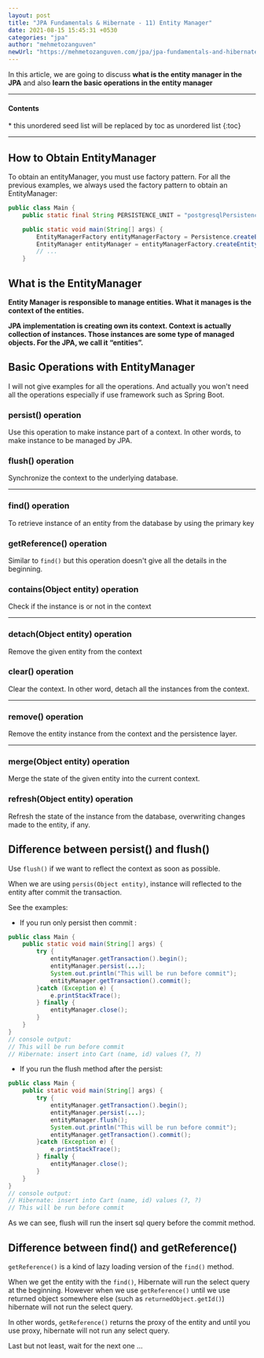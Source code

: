 ```yaml
---
layout: post
title: "JPA Fundamentals & Hibernate - 11) Entity Manager"
date: 2021-08-15 15:45:31 +0530
categories: "jpa"
author: "mehmetozanguven"
newUrl: "https://mehmetozanguven.com/jpa/jpa-fundamentals-and-hibernate-entitiy-manager/"
---
```


In this article, we are going to discuss **what is the entity manager in the JPA** and also **learn the basic operations in the entity manager**

<nav class="custom-table-of-contents">
<hr class="horizontal-line">
  <h4 class="table-of-contents-title">Contents</h4>
  * this unordered seed list will be replaced by toc as unordered list
  {:toc}
 <hr class="horizontal-line">
</nav>

## How to Obtain EntityManager

To obtain an entityManager, you must use factory pattern. For all the previous examples, we always used the factory pattern to obtain an EntityManager:

```java
public class Main {
    public static final String PERSISTENCE_UNIT = "postgresqlPersistenceUnit";

    public static void main(String[] args) {
        EntityManagerFactory entityManagerFactory = Persistence.createEntityManagerFactory(PERSISTENCE_UNIT);
        EntityManager entityManager = entityManagerFactory.createEntityManager();
        // ...
    }
```

## What is the EntityManager

**Entity Manager is responsible to manage entities. What it manages is the context of the entities.**

**JPA implementation is creating own its context. Context is actually collection of instances. Those instances are some type of managed objects. For the JPA, we call it “entities”.**

## Basic Operations with EntityManager

I will not give examples for all the operations. And actually you won't need all the operations especially if use framework such as Spring Boot.

### persist() operation

Use this operation to make instance part of a context. In other words, to make instance to be managed by JPA.

### flush() operation

Synchronize the context to the underlying database.

---

### find() operation

To retrieve instance of an entity from the database by using the primary key

### getReference() operation

Similar to `find()` but this operation doesn't give all the details in the beginning.

### contains(Object entity) operation

Check if the instance is or not in the context

---

### detach(Object entity) operation

Remove the given entity from the context

### clear() operation

Clear the context. In other word, detach all the instances from the context.

---

### remove() operation

Remove the entity instance from the context and the persistence layer.

---

### merge(Object entity) operation

Merge the state of the given entity into the current context.

### refresh(Object entity) operation

Refresh the state of the instance from the database, overwriting changes made to the entity, if any.

## Difference between persist() and flush()

Use `flush()` if we want to reflect the context as soon as possible.

When we are using `persis(Object entity)`, instance will reflected to the entity after commit the transaction.

See the examples:

- If you run only persist then commit :

```java
public class Main {
    public static void main(String[] args) {
        try {
            entityManager.getTransaction().begin();
            entityManager.persist(...);
            System.out.println("This will be run before commit");
            entityManager.getTransaction().commit();
        }catch (Exception e) {
            e.printStackTrace();
        } finally {
            entityManager.close();
        }
    }
}
// console output:
// This will be run before commit
// Hibernate: insert into Cart (name, id) values (?, ?)
```

- If you run the flush method after the persist:

```java
public class Main {
    public static void main(String[] args) {
        try {
            entityManager.getTransaction().begin();
            entityManager.persist(...);
            entityManager.flush();
            System.out.println("This will be run before commit");
            entityManager.getTransaction().commit();
        }catch (Exception e) {
            e.printStackTrace();
        } finally {
            entityManager.close();
        }
    }
}
// console output:
// Hibernate: insert into Cart (name, id) values (?, ?)
// This will be run before commit
```

As we can see, flush will run the insert sql query before the commit method.

## Difference between find() and getReference()

`getReference()` is a kind of lazy loading version of the `find()` method.

When we get the entity with the `find()`, Hibernate will run the select query at the beginning. However when we use `getReference()` until we use returned object somewhere else (such as `returnedObject.getId()`) hibernate will not run the select query.

In other words, `getReference()` returns the proxy of the entity and until you use proxy, hibernate will not run any select query.

Last but not least, wait for the next one ...
